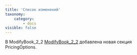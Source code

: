 ```yaml
---
title: 'Список изменений'
taxonomy:
    category:
        - docs
visible: false
---
```


В ModifyBook_2_2 [ModifyBook_2_2](avia/request/modifybook) добавлена новая секция PricingOptions. 